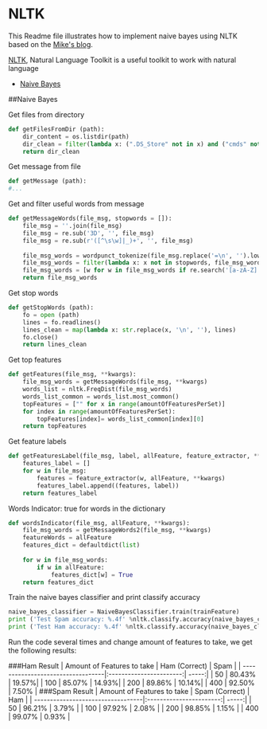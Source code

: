 # NLTK
This Readme file illustrates how to implement naive bayes using NLTK based on the [Mike's blog](https://xyclade.github.io/MachineLearning/). 

[NLTK](http://www.nltk.org/), Natural Language Toolkit is a useful toolkit to work with natural language
* [Naive Bayes](#naive-bayes)

##Naive Bayes

Get files from directory
```python
def getFilesFromDir (path):
    dir_content = os.listdir(path)
    dir_clean = filter(lambda x: (".DS_Store" not in x) and ("cmds" not in x), dir_content)
    return dir_clean
```
Get message from file
```python
def getMessage (path):
#...
```
Get and filter useful words from message
```python
def getMessageWords(file_msg, stopwords = []):
    file_msg = ''.join(file_msg)
    file_msg = re.sub('3D', '', file_msg)
    file_msg = re.sub(r'([^\s\w]|_)+', '', file_msg)
    
    file_msg_words = wordpunct_tokenize(file_msg.replace('=\n', '').lower())
    file_msg_words = filter(lambda x: x not in stopwords, file_msg_words)
    file_msg_words = [w for w in file_msg_words if re.search('[a-zA-Z]', w) and len(w) > 1]
    return file_msg_words
```
Get stop words
```python
def getStopWords (path):
    fo = open (path)
    lines = fo.readlines()
    lines_clean = map(lambda x: str.replace(x, '\n', ''), lines)
    fo.close()
    return lines_clean
```
Get top features
```python
def getFeatures(file_msg, **kwargs):
    file_msg_words = getMessageWords(file_msg, **kwargs)
    words_list = nltk.FreqDist(file_msg_words)
    words_list_common = words_list.most_common()
    topFeatures = ["" for x in range(amountOfFeaturesPerSet)]
    for index in range(amountOfFeaturesPerSet):
        topFeatures[index]= words_list_common[index][0]
    return topFeatures
```
Get feature labels
```python
def getFeaturesLabel(file_msg, label, allFeature, feature_extractor, **kwargs):
    features_label = []
    for w in file_msg:
        features = feature_extractor(w, allFeature, **kwargs)
        features_label.append((features, label))
    return features_label
```
Words Indicator: true for words in the dictionary
```python
def wordsIndicator(file_msg, allFeature, **kwargs):
    file_msg_words = getMessageWords2(file_msg, **kwargs)
    featureWords = allFeature
    features_dict = defaultdict(list)
    
    for w in file_msg_words:
        if w in allFeature:
            features_dict[w] = True
    return features_dict
```
Train the naive bayes classifier and print classify accuracy
```python
naive_bayes_classifier = NaiveBayesClassifier.train(trainFeature)
print ('Test Spam accuracy: %.4f' %nltk.classify.accuracy(naive_bayes_classifier, spamTestFeature))
print ('Test Ham accuracy: %.4f' %nltk.classify.accuracy(naive_bayes_classifier, hamTestFeature))
```
Run the code several times and change amount of features to take, we get the following results:

###Ham Result
| Amount of Features to take        | Ham (Correct)           | Spam  |
| ----------------------------------|:-----------------------:| -----:|
| 50                                | 80.43%                  | 19.57%|
| 100                               | 85.07%                  | 14.93%|
| 200                               | 89.86%                  | 10.14%|
| 400                               | 92.50%                  | 7.50% |
###Spam Result
| Amount of Features to take        | Spam (Correct)          | Ham   |
| ----------------------------------|:-----------------------:| -----:|
| 50                                | 96.21%                  | 3.79% |
| 100                               | 97.92%                  | 2.08% |
| 200                               | 98.85%                  | 1.15% |
| 400                               | 99.07%                  | 0.93% |